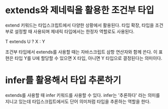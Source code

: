 # extends와 제네릭을 활용한 조건부 타입

extend 키워드는 타입스크립트에서 다양한 상황에서 활용된다.
타입 확장, 타입을 조건부로 설정할 때 사용되며 제네릭 타입에서는 한정자 역할로도 사용된다.

T extends U ? X : Y

조건부 타입에서 extends를 사용할 때는 자바스크립트 삼항 연산자와 함께 쓴다.
이 표현은 타입 Y를 U에 할당할 수 있으면 X 타입, 아니면 Y 타입으로 결정된다는 의미이다.

# infer를 활용해서 타입 추론하기

extends를 사용할 때 infer 키워드를 사용할 수 있다.
infer는 '추론하다' 라는 의미를 지니고 있는데 타입스크립트에서도 단어 의미처럼 타입을 추론하는 역할을 한다.
